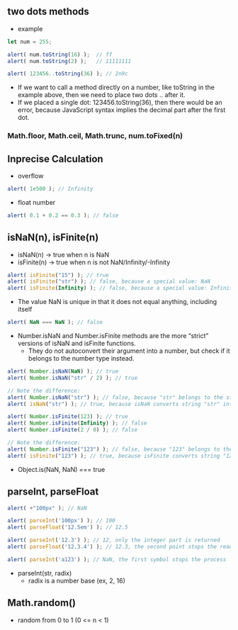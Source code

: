 ## two dots methods
- example
```javascript
let num = 255;

alert( num.toString(16) );  // ff
alert( num.toString(2) );   // 11111111

alert( 123456..toString(36) ); // 2n9c
```
- If we want to call a method directly on a number, like toString in the example above, then we need to place two dots .. after it.
- If we placed a single dot: 123456.toString(36), then there would be an error, because JavaScript syntax implies the decimal part after the first dot.

### Math.floor, Math.ceil, Math.trunc, num.toFixed(n)

## Inprecise Calculation
- overflow
```javascript
alert( 1e500 ); // Infinity
```
- float number
```javascript
alert( 0.1 + 0.2 == 0.3 ); // false
```

## isNaN(n), isFinite(n)
- isNaN(n) -> true when n is NaN
- isFinite(n) -> true when n is not NaN/Infinity/-Infinity
```javascript
alert( isFinite("15") ); // true
alert( isFinite("str") ); // false, because a special value: NaN
alert( isFinite(Infinity) ); // false, because a special value: Infinity
```
- The value NaN is unique in that it does not equal anything, including itself
```javascript
alert( NaN === NaN ); // false
```
- Number.isNaN and Number.isFinite methods are the more “strict” versions of isNaN and isFinite functions.
  - They do not autoconvert their argument into a number, but check if it belongs to the number type instead.
```javascript
alert( Number.isNaN(NaN) ); // true
alert( Number.isNaN("str" / 2) ); // true

// Note the difference:
alert( Number.isNaN("str") ); // false, because "str" belongs to the string type, not the number type
alert( isNaN("str") ); // true, because isNaN converts string "str" into a number and gets NaN as a result of this conversion
```
```javascript
alert( Number.isFinite(123) ); // true
alert( Number.isFinite(Infinity) ); // false
alert( Number.isFinite(2 / 0) ); // false

// Note the difference:
alert( Number.isFinite("123") ); // false, because "123" belongs to the string type, not the number type
alert( isFinite("123") ); // true, because isFinite converts string "123" into a number 123
```
- Object.is(NaN, NaN) === true

## parseInt, parseFloat
```javascript
alert( +"100px" ); // NaN

alert( parseInt('100px') ); // 100
alert( parseFloat('12.5em') ); // 12.5

alert( parseInt('12.3') ); // 12, only the integer part is returned
alert( parseFloat('12.3.4') ); // 12.3, the second point stops the reading

alert( parseInt('a123') ); // NaN, the first symbol stops the process
```
- parseInt(str, radix)
  - radix is a number base (ex, 2, 16)

## Math.random()
- random from 0 to 1 (0 <= n < 1)
